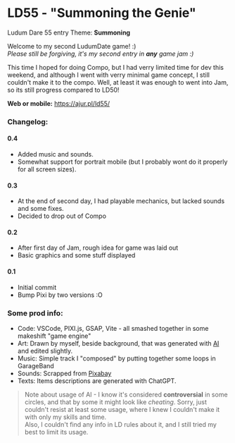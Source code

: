 # LD55 - "Summoning the Genie"
Ludum Dare 55 entry
Theme: **Summoning**

Welcome to my second LudumDate game! :)  
*Please still be forgiving, it's my second entry in **any** game jam :)*

This time I hoped for doing Compo, but I had verry limited time for dev this weekend,
and although I went with verry minimal game concept, I still couldn't make it to the compo.
Well, at least it was enough to went into Jam, so its still progress compared to LD50!

**Web or mobile:** https://ajur.pl/ld55/  
<!-- **Itch:** https://ajur.itch.io/ld55  
*(for now, rather not use itch for iOS, as its bugged)* -->

### Changelog:
#### 0.4
- Added music and sounds.
- Somewhat support for portrait mobile (but I probably wont do it properly for all screen sizes).
#### 0.3
- At the end of second day, I had playable mechanics, but lacked sounds and some fixes.
- Decided to drop out of Compo
#### 0.2
- After first day of Jam, rough idea for game was laid out
- Basic graphics and some stuff displayed
#### 0.1
- Initial commit
- Bump Pixi by two versions :O

### Some prod info:
- Code: VSCode, PIXI.js, GSAP, Vite - all smashed together in some makeshift "game engine"
- Art: Drawn by myself, beside background, that was generated with [AI](https://app.leonardo.ai/) and edited slightly.
- Music: Simple track I "composed" by putting together some loops in GarageBand
- Sounds: Scrapped from [Pixabay](https://pixabay.com/sound-effects/)
- Texts: Items descriptions are generated with ChatGPT.

> Note about usage of AI - I know it's considered **controversial** in some circles,
> and that by some it might look like _cheating_. Sorry, just couldn't resist at least
> some usage, where I knew I couldn't make it with only my skills and time.  
> Also, I couldn't find any info in LD rules about it, and I still tried my best to limit its usage.
